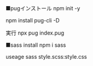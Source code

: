 
■pugインストール
npm init -y

npm install pug-cli -D

実行
npx pug index.pug



■sass install
npm i sass

useage
sass style.scss:style.css

